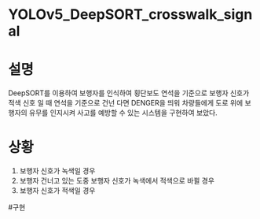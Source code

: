 # YOLOv5_DeepSORT_crosswalk_signal

# 설명
DeepSORT를 이용하여 보행자를 인식하여 횡단보도 연석을 기준으로 보행자 신호가 적색 신호 일 때 연석을 기준으로 건넌 다면 DENGER을 띄워 차량들에게 도로 위에 보행자의 유무를 인지시켜 사고를 예방할 수 있는 시스템을 구현하여 보았다.

# 상황
1. 보행자 신호가 녹색일 경우
2. 보행자 건너고 있는 도중 보행자 신호가 녹색에서 적색으로 바뀔 경우
3. 보행자 신호가 적색일 경우

#구현 
